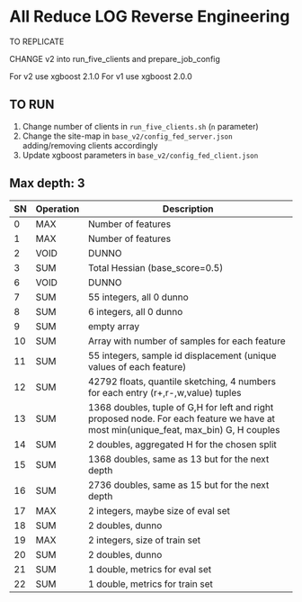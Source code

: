 # All Reduce LOG Reverse Engineering

TO REPLICATE

CHANGE v2 into run_five_clients and prepare_job_config

For v2 use xgboost 2.1.0
For v1 use xgboost 2.0.0

## TO RUN

1) Change number of clients in `run_five_clients.sh` (`n` parameter)
2) Change the site-map in `base_v2/config_fed_server.json` adding/removing clients accordingly
3) Update xgboost parameters in `base_v2/config_fed_client.json`

## Max depth: 3

| SN | Operation | Description                                                                                                                          |
|----|-----------|--------------------------------------------------------------------------------------------------------------------------------------|
| 0  | MAX       | Number of features                                                                                                                   |
| 1  | MAX       | Number of features                                                                                                                   |
| 2  | VOID      | DUNNO                                                                                                                                |
| 3  | SUM       | Total Hessian (base_score=0.5)                                                                                                       |
| 6  | VOID      | DUNNO                                                                                                                                |
| 7  | SUM       | 55 integers, all 0 dunno                                                                                                             |
| 8  | SUM       | 6 integers, all 0 dunno                                                                                                              |
| 9  | SUM       | empty array                                                                                                                          |
| 10 | SUM       | Array with number of samples for each feature                                                                                        |
| 11 | SUM       | 55 integers, sample id displacement (unique values of each feature)                                                                  |
| 12 | SUM       | 42792 floats, quantile sketching, 4 numbers for each entry (r+,r-,w,value) tuples                                                    |
| 13 | SUM       | 1368 doubles, tuple of G,H for left and right proposed node. For each feature we have at most min(unique_feat, max_bin) G, H couples |
| 14 | SUM       | 2 doubles, aggregated H for the chosen split                                                                                         |
| 15 | SUM       | 1368 doubles, same as 13 but for the next depth                                                                                      |
| 16 | SUM       | 2736 doubles, same as 15 but for the next depth                                                                                      |
| 17 | MAX       | 2 integers, maybe size of eval set                                                                                                   | <=== EVALUATION, FIXED PART
| 18 | SUM       | 2 doubles, dunno                                                                                                                     |
| 19 | MAX       | 2 integers, size of train set                                                                                                        |
| 20 | SUM       | 2 doubles, dunno                                                                                                                     |
| 21 | SUM       | 1 double, metrics for eval set                                                                                                       |
| 22 | SUM       | 1 double, metrics for train set                                                                                                      |
